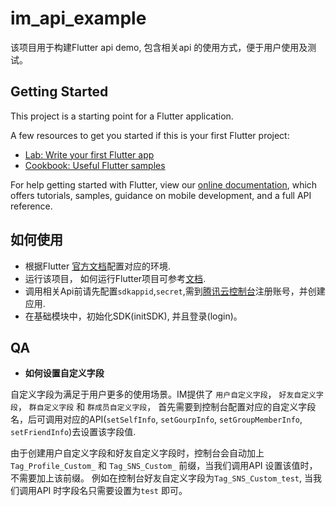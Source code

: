 # im_api_example
该项目用于构建Flutter api demo, 包含相关api 的使用方式，便于用户使用及测试。

## Getting Started

This project is a starting point for a Flutter application.

A few resources to get you started if this is your first Flutter project:

- [Lab: Write your first Flutter app](https://flutter.dev/docs/get-started/codelab)
- [Cookbook: Useful Flutter samples](https://flutter.dev/docs/cookbook)

For help getting started with Flutter, view our
[online documentation](https://flutter.dev/docs), which offers tutorials,
samples, guidance on mobile development, and a full API reference.

## 如何使用
- 根据Flutter [官方文档](https://flutter.dev/docs/get-started/install)配置对应的环境.
- 运行该项目， 如何运行Flutter项目可参考[文档](https://flutter.dev/docs/get-started/codelab).
- 调用相关Api前请先配置`sdkappid`,`secret`,需到[腾讯云控制台](https://cloud.tencent.com/product/im)注册账号，并创建应用.
- 在基础模块中，初始化SDK(initSDK), 并且登录(login)。

## QA
- **如何设置自定义字段**

自定义字段为满足于用户更多的使用场景。IM提供了 `用户自定义字段`， `好友自定义字段`， `群自定义字段` 和 `群成员自定义字段`， 首先需要到控制台配置对应的自定义字段名，后可调用对应的API(`setSelfInfo`, `setGourpInfo`, `setGroupMemberInfo`, `setFriendInfo`)去设置该字段值.

由于创建用户自定义字段和好友自定义字段时，控制台会自动加上 `Tag_Profile_Custom_` 和 `Tag_SNS_Custom_` 前缀，当我们调用API 设置该值时，不需要加上该前缀。 例如在控制台好友自定义字段为`Tag_SNS_Custom_test`, 当我们调用API 时字段名只需要设置为`test` 即可。

